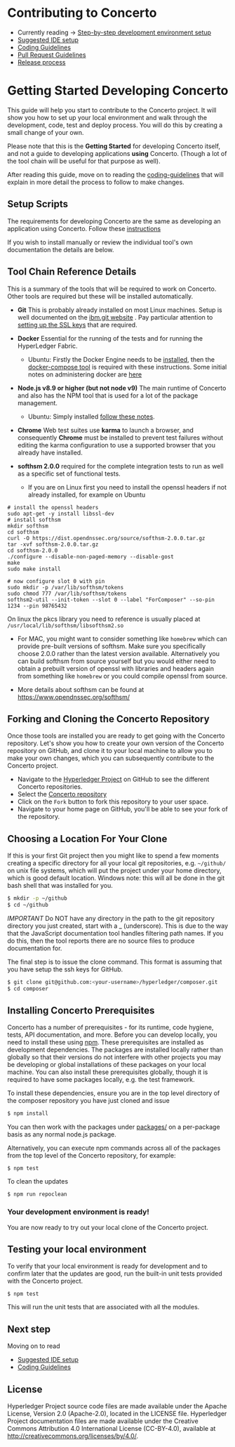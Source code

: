 # Contributing to Concerto

* Currently reading -> [Step-by-step development environment setup](./getting-started.md)
* [Suggested IDE setup](./ide-setup.md)
* [Coding Guidelines](./coding-guidelines.md)
* [Pull Request Guidelines](./submitting-pull-request.md)
* [Release process](./release-process/weekly-qa-validation.md)


# Getting Started Developing Concerto

This guide will help you start to contribute to the Concerto project. It will show you how to set up your local environment and walk through the development, code, test and deploy process. You will do this by creating a small change of your own.

Please note that this is the **Getting Started** for developing Concerto itself, and not a guide to developing applications **using** Concerto.  (Though a lot of the tool chain will be useful for that purpose as well).

After reading this guide, move on to reading the [coding-guidelines](./coding-guidelines.md) that will explain in more detail the process to follow to make changes.

## Setup Scripts

The requirements for developing Concerto are the same as developing an application using Concerto. Follow these [instructions](./prerequisites.md)

If you wish to install manually or review the individual tool's own documentation the details are below.

## Tool Chain Reference Details
This is a summary of the tools that will be required to work on Concerto. Other tools are required but these will be installed automatically.

- **Git** This is probably already installed on most Linux machines. Setup is well documented on the [ibm.git website](https://help.github.com/enterprise/2.7/user/articles/set-up-git/) . Pay particular attention to[ setting up the SSL keys](https://help.github.com/enterprise/2.7/user/articles/generating-a-new-ssh-key-and-adding-it-to-the-ssh-agent/#platform-linux) that are required.

- **Docker** Essential for the running of the tests and for running the HyperLedger Fabric.
    - Ubuntu: Firstly the Docker Engine needs to be [installed](https://docs.docker.com/engine/installation/linux/ubuntulinux/), then the [docker-compose tool](https://docs.docker.com/compose/install/) is required with these instructions. Some initial notes on administering docker are [here](https://docs.docker.com/engine/admin/)

- **Node.js v8.9 or higher (but not node v9)** The main runtime of Concerto and also has the NPM tool that is used for a lot of the package management.
    - Ubuntu: Simply installed [follow these notes](https://nodejs.org/en/download/package-manager/#debian-and-ubuntu-based-linux-distributions).

- **Chrome** Web test suites use **karma** to launch a browser, and consequently **Chrome** must be installed to prevent test failures without editing the karma configuration to use a supported browser that you already have installed.

- **softhsm 2.0.0** required for the complete integration tests to run as well as a specific set of functional tests. 
   - If you are on Linux first you need to install the openssl headers if not already installed, for example on Ubuntu
```
# install the openssl headers
sudo apt-get -y install libssl-dev
# install softhsm
mkdir softhsm
cd softhsm
curl -O https://dist.opendnssec.org/source/softhsm-2.0.0.tar.gz
tar -xvf softhsm-2.0.0.tar.gz
cd softhsm-2.0.0
./configure --disable-non-paged-memory --disable-gost
make
sudo make install

# now configure slot 0 with pin
sudo mkdir -p /var/lib/softhsm/tokens
sudo chmod 777 /var/lib/softhsm/tokens
softhsm2-util --init-token --slot 0 --label "ForComposer" --so-pin 1234 --pin 98765432
```
On linux the pkcs library you need to reference is usually placed at `/usr/local/lib/softhsm/libsofthsm2.so`

   - For MAC, you might want to consider something like `homebrew` which can provide pre-built versions of softhsm. Make sure you specifically choose 2.0.0 rather than the latest version available. Alternatively you can build softhsm from source yourself but you would either need to obtain a prebuilt version of openssl with libraries and headers again from something like `homebrew` or you could compile openssl from source. 

   - More details about softhsm can be found at https://www.opendnssec.org/softhsm/

## Forking and Cloning the Concerto Repository

Once those tools are installed you are ready to get going with the Concerto repository. Let's show you how to create your own version of the Concerto repository on GitHub, and clone it to your local machine to allow you to make your own changes, which you can subsequently contribute to the Concerto project.

- Navigate to the [Hyperledger Project](https://github.com/hyperledger) on GitHub to see the
different Concerto repositories.
- Select the [Concerto repository](https://github.com/hyperledger/composer)
- Click on the `Fork` button to fork this repository to your user space.
- Navigate to your home page on GitHub, you'll be able to see your fork of the repository.

## Choosing a Location For Your Clone

If this is your first Git project then you might like to spend a few moments creating a specific directory for all your local git repositories, e.g. ``~/github/`` on unix file systems, which will put the project under your home directory, which is good default location. Windows note: this will all be done in the git bash shell that was installed for you.

```bash
$ mkdir -p ~/github
$ cd ~/github
```

_IMPORTANT_ Do NOT have any directory in the path to the git repository directory you just created, start with a _  (underscore). This is due to the way that the JavaScript documentation tool handles filtering path names. If you do this, then the tool reports there are no source files to produce documentation for.

The final step is to issue the clone command. This format is assuming that you have setup the ssh keys for GitHub.

```bash
$ git clone git@github.com:<your-username>/hyperledger/composer.git
$ cd composer
```

## Installing Concerto Prerequisites

Concerto has a number of prerequisites - for its runtime, code hygiene, tests, API documentation, and more.  Before you can develop locally, you need to install these using [npm](https://www.npmjs.com/). These prerequisites are installed as development dependencies. The packages are installed locally rather than globally so that their versions do not interfere with other projects you may be developing or global installations of these packages on your local machine.  You can also install these prerequisites globally, though it is required to have some packages locally, e.g. the test framework.

To install these dependencies, ensure you are in the top level directory of the composer repository you have just cloned and issue

```bash
$ npm install
```

You can then work with the packages under [packages/](packages/) on a per-package
basis as any normal node.js package.

Alternatively, you can execute npm commands across all of the packages from the top level of the Concerto
repository, for example:

    $ npm test

To clean the updates

    $ npm run repoclean


### Your development environment is ready!

You are now ready to try out your local clone of the Concerto project.

## Testing your local environment

To verify that your local environment is ready for development and to confirm later that the updates are good, run the built-in unit tests provided with the Concerto project.

    $ npm test

This will run the unit tests that are associated with all the modules.

## Next step
Moving on to read

* [Suggested IDE setup](./ide-setup.md)
* [Coding Guidelines](./coding-guidelines.md)

## License <a name="license"></a>
Hyperledger Project source code files are made available under the Apache License, Version 2.0 (Apache-2.0), located in the LICENSE file. Hyperledger Project documentation files are made available under the Creative Commons Attribution 4.0 International License (CC-BY-4.0), available at http://creativecommons.org/licenses/by/4.0/.